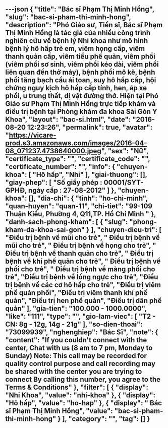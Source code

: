 ---json
{
    "title": "Bác sĩ Phạm Thị Minh Hồng",
    "slug": "bac-si-pham-thi-minh-hong",
    "description": "Phó Giáo sư, Tiến sĩ, Bác sĩ Phạm Thị Minh Hồng là tác giả của nhiều công trình nghiên cứu về bệnh lý Nhi khoa như mô hình bệnh lý hô hấp trẻ em, viêm họng cấp, viêm thanh quản cấp, viêm tiểu phế quản, viêm phổi (viêm phổi sơ sinh, viêm phổi kéo dài, viêm phổi liên quan đến thở máy), bệnh phổi mô kẽ, bệnh phổi tăng bạch cầu ái toan, suy hô hấp cấp, hội chứng nguy kịch hô hấp cấp tính, hen, áp xe phổi, u trung thất, dị vật đường thở. Hiện tại Phó Giáo sư Phạm Thị Minh Hồng trực tiếp khám và điều trị bệnh tại Phòng khám đa khoa Sài Gòn Y Khoa",
    "layout": "bac-si.html",
    "date": "2016-08-20 12:23:26",
    "permalink": true,
    "avatar": "https://vicare-prod.s3.amazonaws.com/images/2016-04-08_071237.4738640000.jpeg",
    "sex": "Nữ",
    "certificate_type": "",
    "certificate_code": "",
    "certificate_number": "",
    "info": {
        "chuyen-khoa": [
            "Hô hấp",
            "Nhi"
        ],
        "giai-thuong": [],
        "giay-phep": [
            "Số giấy phép : 00001/SYT-GPHĐ, ngày cấp : 27-08-2012"
        ]
    },
    "chuyen-khoa": [],
    "dia-chi": {
        "tinh": "ho-chi-minh",
        "quan-huyen": "quan-11",
        "chi-tiet": "99-109 Thuận Kiều, Phường 4, Q11,TP. Hồ Chí Minh "
    },
    "danh-sach-phong-kham": [
        {
            "slug": "phong-kham-da-khoa-sai-gon"
        }
    ],
    "chuyen-dieu-tri": [
        "Điều trị bệnh về mũi cho trẻ",
        " Điều trị bệnh về mũi cho trẻ",
        " Điều trị bệnh về họng cho trẻ",
        " Điều trị bệnh về thanh quản cho trẻ",
        " Điều trị bệnh về khí phế quản cho trẻ",
        " Điều trị bệnh về phổi cho trẻ",
        " Điều trị bệnh về màng phổi cho trẻ",
        "Điều trị bệnh về lồng ngực cho trẻ",
        "Điều trị bệnh về các cơ hô hấp cho trẻ",
        "Điều trị viêm phế quản phổi",
        "Điều trị viêm thanh khí phế quản",
        "Điều trị hen phế quản",
        "Điều trị dãn phế quản"
    ],
    "gia-tien": "100.000 - 1000.0000",
    "like": "111",
    "type": "",
    "gio-lam-viec": [
        "T2 -  CN: 8g - 12g, 14g - 21g"
    ],
    "so-dien-thoai": "73099939",
    "nghenghiep": "Bác Sĩ",
    "note": {
        "content": "If you couldn't connect with the center, Chat with us (8 am to 7 pm, Monday to Sunday) Note: This call may be recorded for quality control purpose and call recording may be shared with the center you are trying to connect By calling this number, you agree to the Terms & Conditions"
    },
    "filter": [
        {
            "display": "Nhi Khoa",
            "value": "nhi-khoa"
        },
        {
            "display": "Hô hấp",
            "value": "ho-hap"
        },
        {
            "display": " Bác sĩ Phạm Thị Minh Hồng",
            "value": "bac-si-pham-thi-minh-hong"
        }
    ],
    "category": "",
    "tag": []
}
---
